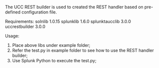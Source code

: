 The UCC REST builder is used to created the REST handler based on pre-defined configuration file.

Requirements:
solnlib 1.0.15
splunklib 1.6.0
splunktaucclib 3.0.0
uccrestbuilder 3.0.0

Usage:
1. Place above libs under example folder;
2. Refer the test.py in example folder to see how to use the REST handler builder;
3. Use Splunk Python to execute the test.py;
